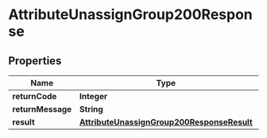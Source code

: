 

# AttributeUnassignGroup200Response

## Properties

Name | Type | Description | Notes
------------ | ------------- | ------------- | -------------
**returnCode** | **Integer** |  |  [optional]
**returnMessage** | **String** |  |  [optional]
**result** | [**AttributeUnassignGroup200ResponseResult**](AttributeUnassignGroup200ResponseResult.md) |  |  [optional]




